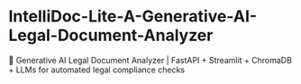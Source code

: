 # IntelliDoc-Lite-A-Generative-AI-Legal-Document-Analyzer
🧠 Generative AI Legal Document Analyzer | FastAPI + Streamlit + ChromaDB + LLMs for automated legal compliance checks

